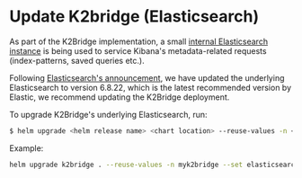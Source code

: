 # Update K2bridge (Elasticsearch)

As part of the K2Bridge implementation, a small [internal Elasticsearch instance](https://github.com/microsoft/K2Bridge#how-does-it-work) is being used to service Kibana's metadata-related requests (index-patterns, saved queries etc.).

Following [Elasticsearch's announcement](https://www.elastic.co/blog/new-elasticsearch-and-logstash-releases-upgrade-apache-log4j2), we have updated the underlying Elasticsearch to version 6.8.22, which is the latest recommended version by Elastic, we recommend updating the K2Bridge deployment. 

To upgrade K2Bridge's underlying Elasticsearch, run:
```bash
$ helm upgrade <helm release name> <chart location> --reuse-values -n <k8s namespace> --set elasticsearch.imageTag=6.8.22
```

Example:

```bash
helm upgrade k2bridge . --reuse-values -n myk2bridge --set elasticsearch.imageTag=6.8.22
```
